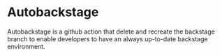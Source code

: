 # Autobackstage

Autobackstage is a github action that delete and recreate the backstage branch to enable developers to have an always up-to-date backstage environment.
